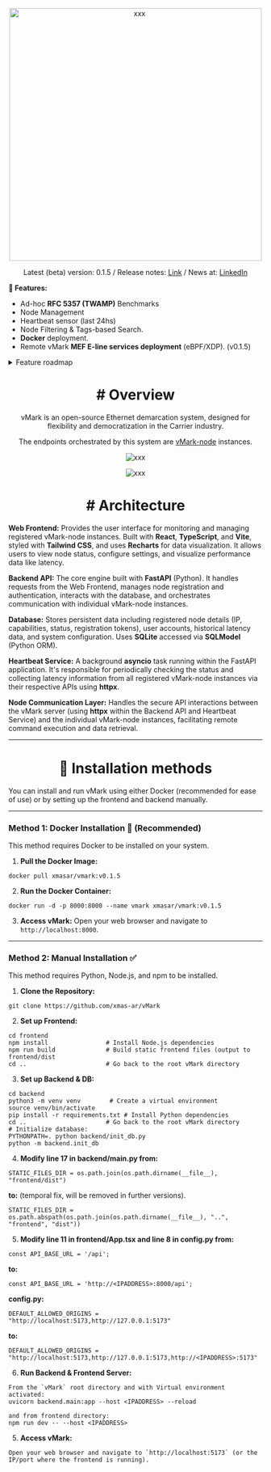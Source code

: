<p align="center">
  <img src="https://github.com/user-attachments/assets/766164e9-3a5a-46a2-9183-dcfef9bc0aa9" alt="xxx" style="width: 500px; height: auto;">
</p>

<p align="center">Latest (beta) version: 0.1.5 / Release notes: <a href="https://github.com/xmas-ar/vMark/blob/main/docs/base/release_notes.md">Link</a> / News at: <a href="https://linkedin.com/company/pathgate">LinkedIn</a> </p></p>

**🚀 Features:**
- Ad-hoc **RFC 5357 (TWAMP)** Benchmarks
- Node Management
- Heartbeat sensor (last 24hs)
- Node Filtering & Tags-based Search.
- **Docker** deployment.
- Remote vMark **MEF E-line services deployment** (eBPF/XDP). (v0.1.5)


<details>

  <summary>Feature roadmap</summary>
  
  
  ```
   1. Benchmarks:
  
  - Throughput / Latency / Frame Loss (RFC 2544).
  - Back-to-Back and Jitter Testing.
  - Packet Delay Variation (PDV) for voice/video service assurance. 
  - Path MTU Discovery (detect fragmentation issues)
  
  2. Performance Assurance
  
  - 24/7 Service Assurance sessions (XDP BFD implementation).
  - Ethernet OAM CFM/LFM. (IEEE 802.1ag / Y.1731)
  
  3. Automation
  
  - Scheduled Tests (hourly, daily, during maintenance windows)
  - Threshold-Based Alerts (ex: latency > 5 ms triggers an alert)
  - Trend Analysis and Forecasting (AI/ML for predicting future problems, suggest fixes)
  - Dynamic Baseline Learning

  4. Observability metrics
  - Flow Export and Analysis (NetFlow, sFlow, IPFIX support)
  - Real-Time Packet Capture (Wireshark-style exports)
  - Live Traffic Statistics (bandwidth per port, errors, discards, CRCs, etc.)
  - Interface Health Monitoring (up/down, speed mismatches, duplex mismatches)
  
  5. Protocol Support and Flexibility
  
  - DPDK/VPP
  - VLAN, QinQ, MPLS, Segment Routing aware
  - Option for encrypted link testing (IPSec, MACsec links)
  - MEF3 compliance.
  - Timing protocols support (ITU-T G.8262 Sync-E and IEEE 1588v2)
  
  5. UX and Integrations
  
  - Multi-Tenant Support (so multiple users can run tests in parallel)
  - Authentication/Authorization (LDAP, OIDC)
  - Report Generation (PDF/HTML reports after test runs)
  
  6. Advanced Features:
  
  - Adaptive holistic Testing (group tests report that changes dynamically based on live results)
  ```
  
</details>



<h2 align="center"></h2>
<h1 align="center"># Overview</h1>


<p align="center">vMark is an open-source Ethernet demarcation system, designed for flexibility and democratization in the Carrier industry.</p>

<p align="center">The endpoints orchestrated by this system are <a href="https://github.com/xmas-ar/vMark-node">vMark-node</a> instances. </p>


<p align="center">
  <img src="https://github.com/user-attachments/assets/223e165c-bd16-4fc6-9ac7-9a233ea42c23" alt="xxx">
</p>
<p align="center">
  <img src="https://github.com/user-attachments/assets/048778a4-fe34-4be9-b9fd-7618f5beb1ed" alt="xxx">
</p>

<h1 align="center"># Architecture</h1>

**Web Frontend:**
Provides the user interface for monitoring and managing registered vMark-node instances. Built with **React**, **TypeScript**, and **Vite**, styled with **Tailwind CSS**, and uses **Recharts** for data visualization. It allows users to view node status, configure settings, and visualize performance data like latency.

**Backend API:**
The core engine built with **FastAPI** (Python). It handles requests from the Web Frontend, manages node registration and authentication, interacts with the database, and orchestrates communication with individual vMark-node instances.

**Database:**
Stores persistent data including registered node details (IP, capabilities, status, registration tokens), user accounts, historical latency data, and system configuration. Uses **SQLite** accessed via **SQLModel** (Python ORM).

**Heartbeat Service:**
A background **asyncio** task running within the FastAPI application. It's responsible for periodically checking the status and collecting latency information from all registered vMark-node instances via their respective APIs using **httpx**.

**Node Communication Layer:**
Handles the secure API interactions between the vMark server (using **httpx** within the Backend API and Heartbeat Service) and the individual vMark-node instances, facilitating remote command execution and data retrieval.

___

<h1 align="center">📎 Installation methods</h1>

You can install and run vMark using either Docker (recommended for ease of use) or by setting up the frontend and backend manually.

___

### Method 1: Docker Installation 🔄 (Recommended)

This method requires Docker to be installed on your system.

1.  **Pull the Docker Image:**

```
docker pull xmasar/vmark:v0.1.5
```

2.  **Run the Docker Container:**
```
docker run -d -p 8000:8000 --name vmark xmasar/vmark:v0.1.5
```

3.  **Access vMark:** Open your web browser and navigate to `http://localhost:8000`.

___
### Method 2: Manual Installation ✅

This method requires Python, Node.js, and npm to be installed.

1.  **Clone the Repository:**
   
```
git clone https://github.com/xmas-ar/vMark
```

2.  **Set up Frontend:**

```
cd frontend
npm install                # Install Node.js dependencies
npm run build              # Build static frontend files (output to frontend/dist
cd ..                      # Go back to the root vMark directory
```

3.  **Set up Backend & DB:**

```
cd backend
python3 -m venv venv        # Create a virtual environment
source venv/bin/activate
pip install -r requirements.txt # Install Python dependencies
cd ..                      # Go back to the root vMark directory
# Initialize database:
PYTHONPATH=. python backend/init_db.py
python -m backend.init_db
```

4.  **Modify line 17 in backend/main.py from:**
```
STATIC_FILES_DIR = os.path.join(os.path.dirname(__file__), "frontend/dist")
```
**to:** (temporal fix, will be removed in further versions).
```
STATIC_FILES_DIR = os.path.abspath(os.path.join(os.path.dirname(__file__), "..", "frontend", "dist"))
```

5.  **Modify line 11 in frontend/App.tsx and line 8 in config.py from:**
```
const API_BASE_URL = '/api';
```
**to:**
```
const API_BASE_URL = 'http://<IPADDRESS>:8000/api';
```
**config.py:**
```
DEFAULT_ALLOWED_ORIGINS = "http://localhost:5173,http://127.0.0.1:5173"
```
**to:**
```
DEFAULT_ALLOWED_ORIGINS = "http://localhost:5173,http://127.0.0.1:5173,http://<IPADDRESS>:5173"
```
  
6.  **Run Backend & Frontend Server:**

```
From the `vMark` root directory and with Virtual environment activated:
uvicorn backend.main:app --host <IPADDRESS> --reload

and from frontend directory:
npm run dev -- --host <IPADDRESS>
```


5.  **Access vMark:**

```
Open your web browser and navigate to `http://localhost:5173` (or the IP/port where the frontend is running).

```

